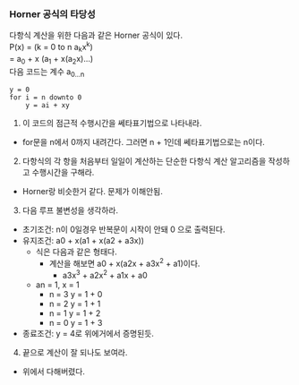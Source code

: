 ### Horner 공식의 타당성
다항식 계산을 위한 다음과 같은 Horner 공식이 있다.<br>
P(x) = (k = 0 to n a<sub>k</sub>x<sup>k</sup>)<br>
     = a<sub>0</sub> + x (a<sub>1</sub> + x(a<sub>2</sub>x)...)<br>
다음 코드는 계수 a<sub>0...n</sub>
```
y = 0
for i = n downto 0
    y = ai + xy
```
1. 이 코드의 점근적 수행시간을 쎄타표기법으로 나타내라.
* for문을 n에서 0까지 내려간다. 그러면 n + 1인데 쎄타표기법으로는 n이다.
2. 다항식의 각 항을 처음부터 일일이 계산하는 단순한 다항식 계산 알고리즘을 작성하고 수행시간을 구해라.
* Horner랑 비슷한거 같다. 문제가 이해안됨.
3. 다음 루프 불변성을 생각하라.
* 초기조건: n이 0일경우 반복문이 시작이 안돼 0 으로 출력된다.
* 유지조건: a0 + x(a1 + x(a2 + a3x))
    * 식은 다음과 같은 형태다.
        * 계산을 해보면 a0 + x(a2x + a3x<sup>2</sup> + a1)이다.
            * a3x<sup>3</sup> + a2x<sup>2</sup> + a1x + a0
    * an = 1, x = 1
        * n = 3     y = 1 + 0
        * n = 2     y = 1 + 1
        * n = 1     y = 1 + 2
        * n = 0     y = 1 + 3
* 종료조건: y = 4로 위에거에서 증명된듯.
4. 끝으로 계산이 잘 되나도 보여라.
* 위에서 다해버렸다.

